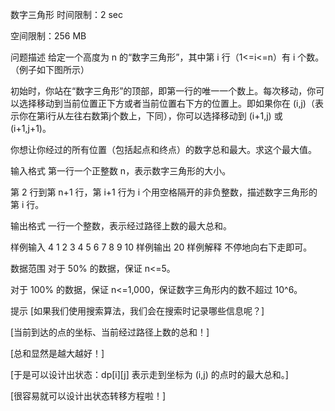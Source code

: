 数字三角形
时间限制：2 sec

空间限制：256 MB

问题描述
给定一个高度为 n 的“数字三角形”，其中第 i 行（1<=i<=n）有 i 个数。（例子如下图所示）



初始时，你站在“数字三角形”的顶部，即第一行的唯一一个数上。每次移动，你可以选择移动到当前位置正下方或者当前位置右下方的位置上。即如果你在 (i,j)（表示你在第i行从左往右数第j个数上，下同），你可以选择移动到 (i+1,j) 或 (i+1,j+1)。

你想让你经过的所有位置（包括起点和终点）的数字总和最大。求这个最大值。

输入格式
第一行一个正整数 n，表示数字三角形的大小。

第 2 行到第 n+1 行，第 i+1 行为 i 个用空格隔开的非负整数，描述数字三角形的第 i 行。

输出格式
一行一个整数，表示经过路径上数的最大总和。

样例输入
4
1
2 3
4 5 6
7 8 9 10
样例输出
20
样例解释
不停地向右下走即可。

数据范围
对于 50% 的数据，保证 n<=5。

对于 100% 的数据，保证 n<=1,000，保证数字三角形内的数不超过 10^6。

提示
[如果我们使用搜索算法，我们会在搜索时记录哪些信息呢？]

[当前到达的点的坐标、当前经过路径上数的总和！]

[总和显然是越大越好！]

[于是可以设计出状态：dp[i][j] 表示走到坐标为 (i,j) 的点时的最大总和。]

[很容易就可以设计出状态转移方程啦！]
